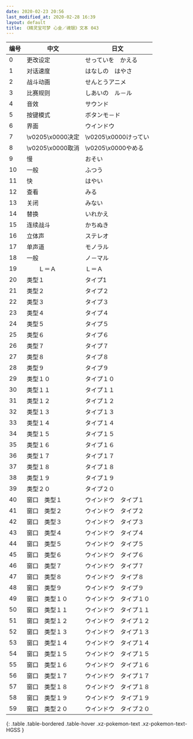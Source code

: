 ```yaml
---
date: 2020-02-23 20:56
last_modified_at: 2020-02-28 16:39
layout: default
title: 《精灵宝可梦 心金／魂银》文本 043
---
```

| 编号 | 中文 | 日文 |
| ---- | ---- | ---- |
| 0 | 更改设定 | せっていを　かえる |
| 1 | 对话速度 | はなしの　はやさ |
| 2 | 战斗动画 | せんとうアニメ |
| 3 | 比赛规则 | しあいの　ル－ル |
| 4 | 音效 | サウンド |
| 5 | 按键模式 | ボタンモ－ド |
| 6 | 界面 | ウインドウ |
| 7 | \v0205\x0000决定 | \v0205\x0000けってい |
| 8 | \v0205\x0000取消 | \v0205\x0000やめる |
| 9 | 慢 | おそい |
| 10 | 一般 | ふつう |
| 11 | 快 | はやい |
| 12 | 查看 | みる |
| 13 | 关闭 | みない |
| 14 | 替换 | いれかえ |
| 15 | 连续战斗 | かちぬき |
| 16 | 立体声 | ステレオ |
| 17 | 单声道 | モノラル |
| 18 | 一般 | ノ－マル |
| 19 | 　　Ｌ＝Ａ | Ｌ＝Ａ |
| 20 | 类型１ | タイプ1 |
| 21 | 类型２ | タイプ２ |
| 22 | 类型３ | タイプ３ |
| 23 | 类型４ | タイプ４ |
| 24 | 类型５ | タイプ５ |
| 25 | 类型６ | タイプ６ |
| 26 | 类型７ | タイプ７ |
| 27 | 类型８ | タイプ８ |
| 28 | 类型９ | タイプ９ |
| 29 | 类型１０ | タイプ１０ |
| 30 | 类型１１ | タイプ１１ |
| 31 | 类型１２ | タイプ１２ |
| 32 | 类型１３ | タイプ１３ |
| 33 | 类型１４ | タイプ１４ |
| 34 | 类型１５ | タイプ１５ |
| 35 | 类型１６ | タイプ１６ |
| 36 | 类型１７ | タイプ１７ |
| 37 | 类型１８ | タイプ１８ |
| 38 | 类型１９ | タイプ１９ |
| 39 | 类型２０ | タイプ２０ |
| 40 | 窗口　类型１ | ウインドウ　タイプ１ |
| 41 | 窗口　类型２ | ウインドウ　タイプ２ |
| 42 | 窗口　类型３ | ウインドウ　タイプ３ |
| 43 | 窗口　类型４ | ウインドウ　タイプ４ |
| 44 | 窗口　类型５ | ウインドウ　タイプ５ |
| 45 | 窗口　类型６ | ウインドウ　タイプ６ |
| 46 | 窗口　类型７ | ウインドウ　タイプ７ |
| 47 | 窗口　类型８ | ウインドウ　タイプ８ |
| 48 | 窗口　类型９ | ウインドウ　タイプ９ |
| 49 | 窗口　类型１０ | ウインドウ　タイプ１０ |
| 50 | 窗口　类型１１ | ウインドウ　タイプ１１ |
| 51 | 窗口　类型１２ | ウインドウ　タイプ１２ |
| 52 | 窗口　类型１３ | ウインドウ　タイプ１３ |
| 53 | 窗口　类型１４ | ウインドウ　タイプ１４ |
| 54 | 窗口　类型１５ | ウインドウ　タイプ１５ |
| 55 | 窗口　类型１６ | ウインドウ　タイプ１６ |
| 56 | 窗口　类型１７ | ウインドウ　タイプ１７ |
| 57 | 窗口　类型１８ | ウインドウ　タイプ１８ |
| 58 | 窗口　类型１９ | ウインドウ　タイプ１９ |
| 59 | 窗口　类型２０ | ウインドウ　タイプ２０ |
{: .table .table-bordered .table-hover .xz-pokemon-text .xz-pokemon-text-HGSS }